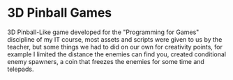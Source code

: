 # 3D Pinball Games

3D Pinball-Like game developed for the "Programming for Games" discipline of my IT course, most assets and scripts were given to us by the teacher, but some things we had to did on our own for creativity points, for example I limited the distance the enemies can find you, created conditional enemy spawners, a coin that freezes the enemies for some time and telepads.